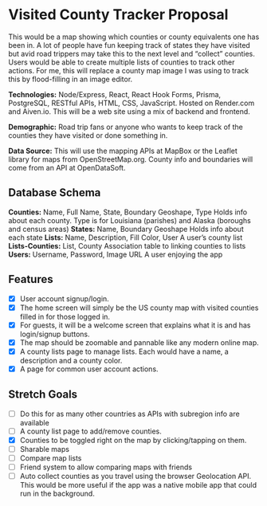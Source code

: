Visited County Tracker Proposal
===============================

This would be a map showing which counties or county equivalents one has been in.  A lot of people have fun keeping track of states they have visited but avid road trippers may take this to the next level and “collect” counties.  Users would be able to create multiple lists of counties to track other actions.  For me, this will replace a county map image I was using to track this by flood-filling in an image editor.

**Technologies:**  Node/Express, React, React Hook Forms, Prisma, PostgreSQL, RESTful APIs, HTML, CSS, JavaScript. Hosted on Render.com and Aiven.io.  This will be a web site using a mix of backend and frontend.

**Demographic:**  Road trip fans or anyone who wants to keep track of the counties they have visited or done something in.

**Data Source:**  This will use the mapping APIs at MapBox or the Leaflet library for maps from OpenStreetMap.org.  County info and boundaries will come from an API at OpenDataSoft.

## Database Schema

**Counties:**  Name, Full Name, State, Boundary Geoshape, Type
    Holds info about each county.  Type is for Louisiana (parishes) and Alaska (boroughs and census areas)
**States:**  Name, Boundary Geoshape
    Holds info about each state
**Lists:**  Name, Description, Fill Color, User
    A user’s county list
**Lists-Counties:**  List, County
    Association table to linking counties to lists
**Users:**  Username, Password, Image URL
    A user enjoying the app

## Features

- [x] User account signup/login.
- [x] The home screen will simply be the US county map with visited counties filled in for those logged in.
- [x] For guests, it will be a welcome screen that explains what it is and has login/signup buttons.
- [x] The map should be zoomable and pannable like any modern online map.
- [x] A county lists page to manage lists.  Each would have a name, a description and a county color.
- [x] A page for common user account actions.

## Stretch Goals

- [ ] Do this for as many other countries as APIs with subregion info are available
- [ ] A county list page to add/remove counties.
- [x] Counties to be toggled right on the map by clicking/tapping on them.
- [ ] Sharable maps
- [ ] Compare map lists
- [ ] Friend system to allow comparing maps with friends
- [ ] Auto collect counties as you travel using the browser Geolocation API.  This would be more useful if the app was a native mobile app that could run in the background.
